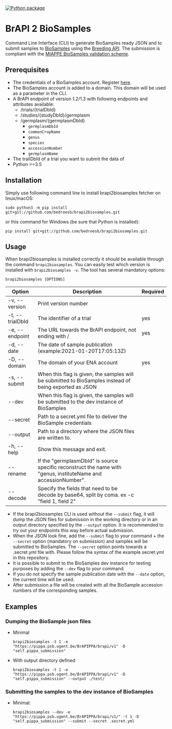 [![Python package](https://github.com/ELIXIR-Belgium/brapi2biosamples/actions/workflows/python-package.yml/badge.svg)](https://github.com/ELIXIR-Belgium/brapi2biosamples/actions/workflows/python-package.yml)

# BrAPI 2 BioSamples

Command Line Interface (CLI) to generate BioSamples ready JSON and to submit samples to [BioSamples](https://wwwdev.ebi.ac.uk/biosamples) using the [Breeding API](https://brapi.org/). 
The submission is compliant with the [MIAPPE BioSamples validation scheme](https://github.com/EBIBioSamples/biosamples-v4/blob/master/webapps/core/src/main/resources/schemas/certification/plant-miappe.json).

## Prerequisites

- The credentials of a BioSamples account. Register [here](https://explore.aai.ebi.ac.uk/registerUser).
- The BioSamples account is added to a domain. This domain will be used as a parameter in the CLI.
- A BrAPI endpoint of version 1.2/1.3 with following endpoints and attributes available:
  - /trials/{trialDbId}
  - /studies/{studyDbId}/germplasm
  - /germplasm/{germplasmDbId}
    - `germplasmDbId`
    - `commonCropName`
    - `genus`
    - `species`
    - `accessionNumber`
    - `germplasmName`
- The trailDbId of a trial you want to submit the data of
- Python >=3.5


## Installation

Simply use following command line to install brapi2biosamples fetcher on linux/macOS:

```
sudo python3 -m pip install git+git://github.com/bedroesb/brapi2biosamples.git
```

or this command for Windows (be sure that Python is installed):

```
pip install git+git://github.com/bedroesb/brapi2biosamples.git
```

## Usage

When brapi2biosamples is installed correctly it should be available through the command `brapi2biosamples`. You can easily test which version is installed with `brapi2biosamples -v`. The tool has several mandatory options:

```
brapi2biosamples [OPTIONS] 
```

| Option               | Description                                                                                                     | Required |
|----------------------|-----------------------------------------------------------------------------------------------------------------|----------|
| -v, --version        | Print version number                                                                                            |          |
| -t, --trialDbId      | The identifier of a trial                                                                                       | yes      |
| -e, --endpoint       | The URL towards the BrAPI endpoint, not ending with /                                                           | yes      |
| -d, --date           | The date of sample publication (example:2021-01-20T17:05:13Z)                                                   |          |
| -D, --domain         | The domain of your ENA account                                                                                  | yes      |
| -s, --submit         | When this flag is given, the samples will be submitted to BioSamples instead of being exported as JSON          |          |
| --dev                | When this flag is given, the samples will be submitted to the dev instance of BioSamples                        |          |
| --secret             | Path to a secret.yml file to deliver the BioSample credentials                                                  |          |
| --output             | Path to a directory where the JSON files are written to.                                                        |          |
| -h, --help           | Show this message and exit.                                                                                     |          |
| --rename             | If the "germplasmDbId" is source specific reconstruct the name with "genus, instituteName and accessionNumber". |          |
| --decode             | Specify the fields that need to be decode by base64, split by coma. ex -c "field 1, field 2"                    |          |

- If the brapi2biosamples CLI is used without the `--submit` flag, it will dump the JSON files for submission in the working directory or in an output directory specified by the `--output` option. It is recommended to try out your endpoints this way before actual submission.
- When the JSON look fine, add the `--submit` flag to your command + the `--secret` option (mandatory on submission) and samples will be submitted to BioSamples. The `--secret` option points towards a .secret.yml file with. Please follow the syntax of the example secret.yml in this repository. 
- It is possible to submit to the BioSamples dev instance for testing purposes by adding the `--dev` flag to your command.
- If you do not specify the sample publication date with the `--date` option, the current time will be used.
- After submission a file will be created with all the BioSample accession numbers of the corresponding samples.


## Examples

### Dumping the BioSample json files 

- Minimal
    ```
    brapi2biosamples -t 1 -e "https://pippa.psb.ugent.be/BrAPIPPA/brapi/v1" -D "self.pippa_submission"
    ```
- With output directory defined
    ```
    brapi2biosamples -t 1 -e "https://pippa.psb.ugent.be/BrAPIPPA/brapi/v1" -D "self.pippa_submission" --output ./test/
    ```

### Submitting the samples to the dev instance of BioSamples

- Minimal:
    ```
    brapi2biosamples --dev -e "https://pippa.psb.ugent.be/BrAPIPPA/brapi/v1/" -t 1 -D "self.pippa_submission" --submit --secret .secret.yml 
    ```
